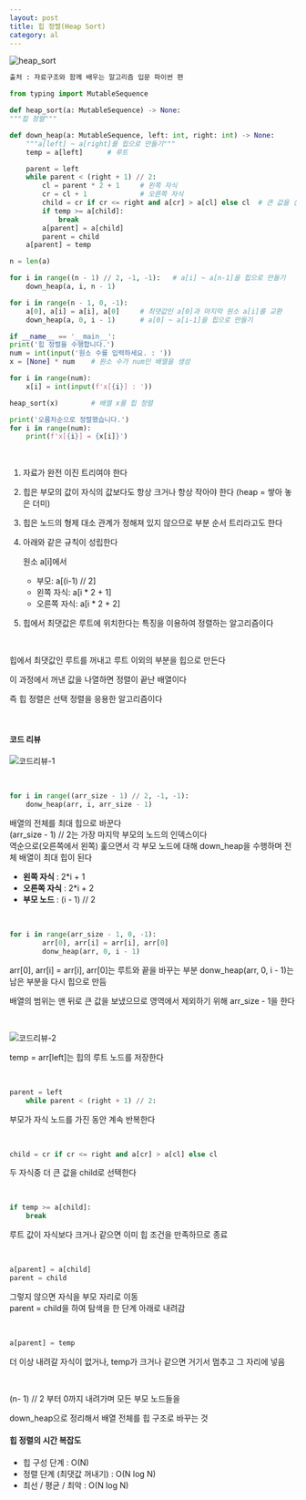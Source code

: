 ```yaml
---
layout: post
title: 힙 정렬(Heap Sort)
category: al
---
```


![heap_sort](/assets/images/al/heap_sort-01.gif)

```python
출처 : 자료구조와 함께 배우는 알고리즘 입문 파이썬 편

from typing import MutableSequence

def heap_sort(a: MutableSequence) -> None:
"""힙 정렬"""

def down_heap(a: MutableSequence, left: int, right: int) -> None:
    """a[left] ~ a[right]를 힙으로 만들기"""
    temp = a[left]      # 루트

    parent = left
    while parent < (right + 1) // 2:
        cl = parent * 2 + 1     # 왼쪽 자식
        cr = cl + 1             # 오른쪽 자식
        child = cr if cr <= right and a[cr] > a[cl] else cl  # 큰 값을 선택합니다.
        if temp >= a[child]:
            break
        a[parent] = a[child]
        parent = child
    a[parent] = temp

n = len(a)

for i in range((n - 1) // 2, -1, -1):   # a[i] ~ a[n-1]을 힙으로 만들기
    down_heap(a, i, n - 1)

for i in range(n - 1, 0, -1):
    a[0], a[i] = a[i], a[0]     # 최댓값인 a[0]과 마지막 원소 a[i]를 교환
    down_heap(a, 0, i - 1)      # a[0] ~ a[i-1]을 힙으로 만들기

if __name__ == '__main__':
print('힙 정렬을 수행합니다.')
num = int(input('원소 수를 입력하세요. : '))
x = [None] * num    # 원소 수가 num인 배열을 생성

for i in range(num):
    x[i] = int(input(f'x[{i}] : '))

heap_sort(x)        # 배열 x를 힙 정렬

print('오름차순으로 정렬했습니다.')
for i in range(num):
    print(f'x[{i}] = {x[i]}')
```

&nbsp;


1. 자료가 완전 이진 트리여야 한다

2. 힙은 부모의 값이 자식의 값보다도 항상 크거나 항상 작아야 한다 (heap = 쌓아 놓은 더미)

3. 힙은 노드의 형제 대소 관계가 정해져 있지 않으므로 부분 순서 트리라고도 한다

4. 아래와 같은 규칙이 성립한다  

    원소 a[i]에서
    - 부모: a[(i-1) // 2]
    - 왼쪽 자식: a[i * 2 + 1]
    - 오른쪽 자식: a[i * 2 + 2]

5. 힙에서 최댓값은 루트에 위치한다는 특징을 이용하여 정렬하는 알고리즘이다

&nbsp;

힙에서 최댓값인 루트를 꺼내고 루트 이외의 부분을 힙으로 만든다

이 과정에서 꺼낸 값을 나열하면 정렬이 끝난 배열이다

즉 힙 정렬은 선택 정렬을 응용한 알고리즘이다

&nbsp;

#### 코드 리뷰

![코드리뷰-1](/assets/images/al/heap-sort-02.png)

&nbsp;

```python
for i in range((arr_size - 1) // 2, -1, -1):
    donw_heap(arr, i, arr_size - 1)
```

배열의 전체를 최대 힙으로 바꾼다  
(arr_size - 1) // 2는 가장 마지막 부모의 노드의 인덱스이다  
역순으로(오른쪽에서 왼쪽) 훑으면서 각 부모 노드에 대해 down_heap을 수행하며 전체 배열이 최대 힙이 된다

- **왼쪽 자식** : 2*i + 1
- **오른쪽 자식** : 2*i + 2
- **부모 노드** : (i - 1) // 2

&nbsp;

```python
for i in range(arr_size - 1, 0, -1):
        arr[0], arr[i] = arr[i], arr[0]                           
        donw_heap(arr, 0, i - 1)
```

arr[0], arr[i] = arr[i], arr[0]는 루트와 끝을 바꾸는 부분
donw_heap(arr, 0, i - 1)는 남은 부분을 다시 힙으로 만듬

배열의 범위는 맨 뒤로 큰 값을 보냈으므로 영역에서 제외하기 위해 arr_size - 1을 한다

&nbsp;

![코드리뷰-2](/assets/images/al/heap-sort-03.png)

temp = arr[left]는 힙의 루트 노드를 저장한다

&nbsp;

```python
parent = left  
    while parent < (right + 1) // 2:
```

부모가 자식 노드를 가진 동안 계속 반복한다

&nbsp;

```python
child = cr if cr <= right and a[cr] > a[cl] else cl 
```

두 자식중 더 큰 값을 child로 선택한다

&nbsp;

```python
if temp >= a[child]:
    break
```

루트 값이 자식보다 크거나 같으면 이미 힙 조건을 만족하므로 종료

&nbsp;

```python
a[parent] = a[child]
parent = child
```

그렇지 않으면 자식을 부모 자리로 이동  
parent = child을 하여 탐색을 한 단계 아래로 내려감

&nbsp;

```python
a[parent] = temp
```

더 이상 내려갈 자식이 없거나, temp가 크거나 같으면 거기서 멈추고 그 자리에 넣음  

&nbsp;

(n- 1) // 2 부터 0까지 내려가며 모든 부모 노드들을

down_heap으로 정리해서 배열 전체를 힙 구조로 바꾸는 것

#### 힙 정렬의 시간 복잡도
- 힙 구성 단계 : O(N)
- 정렬 단계 (최댓값 꺼내기) : O(N log N) 
- 최선 / 평균 / 최악 : O(N log N)